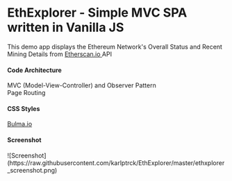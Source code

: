 # EthExplorer - Simple MVC SPA written in Vanilla JS

This demo app displays the Ethereum Network's Overall Status and Recent Mining Details from <a href="https://etherscan.io">Etherscan.io </a> API

<h4>Code Architecture</h4>
MVC (Model-View-Controller) and Observer Pattern <br/>
Page Routing <br/>

<h4>CSS Styles</h4>
<a href="https://bulma.io/">Bulma.io</a> <br>

<h4>Screenshot</h4>
![Screenshot](https://raw.githubusercontent.com/karlptrck/EthExplorer/master/ethxplorer_screenshot.png)

